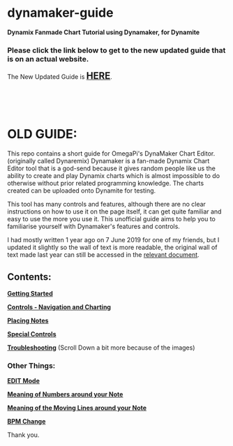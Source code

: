 <h1>dynamaker-guide</h1>

<b>Dynamix Fanmade Chart Tutorial using Dynamaker, for Dynamite</b>

<h3>Please click the link below to get to the new updated guide that is on an actual website. </h3>

The New Updated Guide is [<b><span style="font-size:150%;">HERE</soan></b>](https://tlchicken.github.io/dynamaker-guide/).


<br>
<br>
<br>


<h1>OLD GUIDE:</h1>

This repo contains a short guide for OmegaPi's DynaMaker Chart Editor. (originally called Dynaremix)
Dynamaker is a fan-made Dynamix Chart Editor tool that is a god-send because it gives random people like us the ability to create and play Dynamix charts which is almost impossible to do otherwise without prior related programming knowledge. The charts created can be uploaded onto Dynamite for testing.

This tool has many controls and features, although there are no clear instructions on how to use it on the page itself, it can get quite familiar and easy to use the more you use it. This unofficial guide aims to help you to familiarise yourself with Dynamaker's features and controls.

I had mostly written 1 year ago on 7 June 2019 for one of my friends, but I updated it slightly so the wall of text is more readable, the original wall of text made last year can still be accessed in the [relevant document](/Contents/Old%20Guide%20v1.0.txt).


## Contents:

**[Getting Started](/OLDContents/Getting%20Started.md)**

**[Controls - Navigation and Charting](/OLDContents/Controls%20Nav.md)**

**[Placing Notes](/OLDContents/Placing%20Notes.md)**

**[Special Controls](/OLDContents/Special%20Controls.md)**

**[Troubleshooting](/OLDContents/Placing%20Notes.md/#Troubleshooting)** (Scroll Down a bit more because of the images)



### Other Things:

**[EDIT Mode](/OLDContents/Controls%20Nav.md/#edit_mode)**

**[Meaning of Numbers around your Note](/OLDContents/Placing%20Notes.md/#niche)**

**[Meaning of the Moving Lines around your Note](/OLDContents/Controls%20Nav.md/#random_stuff)**

**[BPM Change](/OLDContents/Special%20Controls.md/#BPM)**

Thank you.